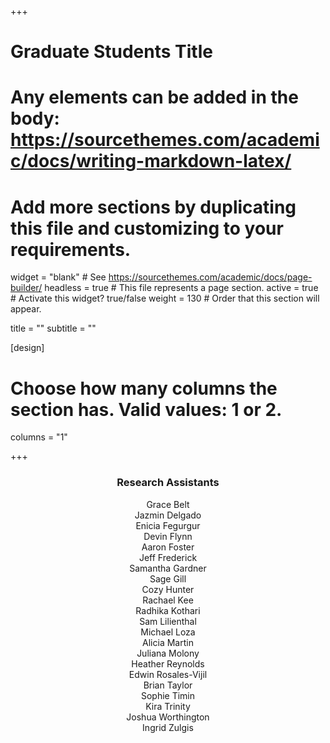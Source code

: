 +++
# Graduate Students Title
# Any elements can be added in the body: https://sourcethemes.com/academic/docs/writing-markdown-latex/
# Add more sections by duplicating this file and customizing to your requirements.

widget = "blank"  # See https://sourcethemes.com/academic/docs/page-builder/
headless = true  # This file represents a page section.
active = true  # Activate this widget? true/false
weight = 130  # Order that this section will appear.

title = ""
subtitle = ""

[design]
  # Choose how many columns the section has. Valid values: 1 or 2.
  columns = "1"

+++

<h3 style="text-align:center">Research Assistants</h3>
<p style="text-align:center">
Grace Belt<br>
Jazmin Delgado<br> 
Enicia Fegurgur<br>
Devin Flynn<br>
Aaron Foster<br>
Jeff Frederick<br>
Samantha Gardner<br>
Sage Gill<br>
Cozy Hunter<br>
Rachael Kee<br>
Radhika Kothari<br>
Sam Lilienthal<br>
Michael Loza<br>
Alicia Martin<br>
Juliana Molony<br>
Heather Reynolds<br>
Edwin Rosales-Vijil<br>
Brian Taylor<br>
Sophie Timin<br>
Kira Trinity<br>
Joshua Worthington<br>
Ingrid Zulgis<br></p>

